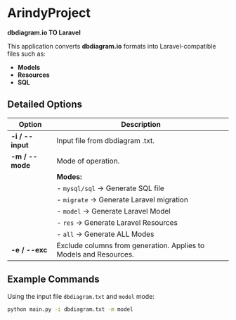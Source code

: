 # ArindyProject  
**dbdiagram.io TO Laravel**  

This application converts **dbdiagram.io** formats into Laravel-compatible files such as:  
- **Models**  
- **Resources**  
- **SQL**  

## Detailed Options  
| Option         | Description                                      |
|-----------------|--------------------------------------------------|
| **-i / --input** | Input file from dbdiagram .txt.                 |
| **-m / --mode**  | Mode of operation.                              |
|                 | **Modes:**                                       |
|                 | - `mysql/sql`  -> Generate SQL file              |
|                 | - `migrate`    -> Generate Laravel migration     |
|                 | - `model`      -> Generate Laravel Model         |
|                 | - `res`        -> Generate Laravel Resources     |
|                 | - `all`        -> Generate ALL Modes             |
| **-e / --exc**  | Exclude columns from generation.  Applies to Models and Resources.|

## Example Commands  
Using the input file `dbdiagram.txt` and `model` mode:  
```bash
python main.py -i dbdiagram.txt -m model
